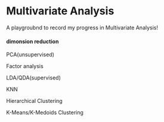 # Multivariate Analysis

A playgroubnd to record my progress in Multivariate Analysis!

#### dimonsion reduction
PCA(unsupervised)

Factor analysis

LDA/QDA(supervised)

KNN

Hierarchical Clustering

K-Means/K-Medoids Clustering
 
